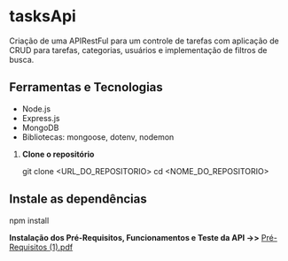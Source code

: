 # tasksApi
Criação de uma APIRestFul para um controle de tarefas com aplicação de CRUD para tarefas, categorias, usuários e implementação de filtros de busca.

## Ferramentas e Tecnologias

- Node.js
- Express.js
- MongoDB
- Bibliotecas: mongoose, dotenv, nodemon

1. **Clone o repositório**  

   git clone <URL_DO_REPOSITORIO>
   cd <NOME_DO_REPOSITORIO>

## Instale as dependências

npm install

**Instalação dos Pré-Requisitos, Funcionamentos e Teste da API ->>**
[Pré-Requisitos (1).pdf](https://github.com/user-attachments/files/17969652/Pre-Requisitos.1.pdf)
